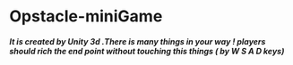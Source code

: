 # Opstacle-miniGame
##### It is created by Unity 3d .There is many things in your way ! players should rich the end point without touching this things ( by W S A D keys)
